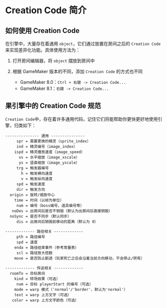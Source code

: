 # Creation Code 简介

## 如何使用 Creation Code

在引擎中，大量存在着通用 `object`，它们通过放置在房间之后的 `Creation Code` 来实现差异化功能。具体使用方法为：

1.  打开房间编辑器，将 `object` 摆放到房间中

2.  根据 GameMaker 版本的不同，添加 `Creation Code` 的方式也不同

    - GameMaker 8.0：`Ctrl + 右键 -> Creation Code...`
    - GameMaker 8.1：`右键 -> Creation Code...`

## 果引擎中的 Creation Code 规范

`Creation Code`中，存在着许多通用代码，记住它们将能帮助你更快更好地使用引擎，归类如下：

```gml
--------------- 通用 ---------------
     spr = 需要更换的精灵（sprite_index）
     ind = 精灵编号（image_index）
    ispd = 精灵播放速度（image_speed）
      xs = 水平缩放（image_xscale）
      ys = 竖直缩放（image_yscale）
     trg = 触发器编号
       h = 触发横向速度
       v = 触发纵向速度
     spd = 触发速度
     dir = 触发方向
  origin = 旋转/缩放中心
    time = 时间（以帧为单位）
     num = 编号（boss编号，道具编号等）
   noDes = 出房间后是否不销毁（默认为出房间后直接销毁）
  noSync = 是否不同步（默认同步）
     dis = 出房间后销毁前移动的距离（默认为 0）

------------- 路径相关 -------------
     pth = 路径编号
     spd = 速度
    enda = 路径结束事件（参考常量表）
     scl = 路径放大倍数
    move = 是否防止剧透（玩家死亡之后会沿着当前方向移动，不会停止/转弯）

------------- 传送相关 -------------
  roomTo = 目标房间
    kind = 转场效果（可选）
     num = 目标 playerStart 的编号（可选）
    mode = warp 模式（'normal'/'border'，默认为'normal'）
    text = warp 上方文字（可选）
   color = warp 上方文字颜色（可选）
```
